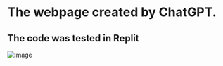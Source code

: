# The webpage created by ChatGPT.
## The code was tested in Replit
![image](https://github.com/user-attachments/assets/a0190af7-56fe-4497-9aa0-2f64ca6a9750)
